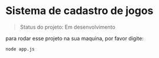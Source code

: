 # Sistema de cadastro de jogos

>Status do projeto: Em desenvolvimento

para rodar esse projeto na sua maquina, por favor digite:

```
node app.js
```
